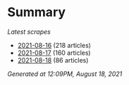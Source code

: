 # Summary
*Latest scrapes*
* [2021-08-16](https://github.com/nuuuwan/news_lk/blob/data/news_lk.2021-08-16.json) (218 articles)
* [2021-08-17](https://github.com/nuuuwan/news_lk/blob/data/news_lk.2021-08-17.json) (160 articles)
* [2021-08-18](https://github.com/nuuuwan/news_lk/blob/data/news_lk.2021-08-18.json) (86 articles)

*Generated at 12:09PM, August 18, 2021*